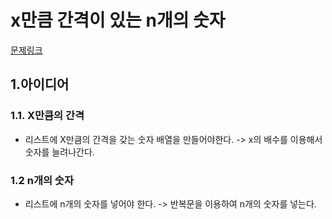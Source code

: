 # x만큼 간격이 있는 n개의 숫자
[문제링크](https://programmers.co.kr/learn/courses/30/lessons/12954)

## 1.아이디어

### 1.1. X만큼의 간격
- 리스트에 X만큼의 간격을 갖는 숫자 배열을 만들어야한다. -> x의 배수를 이용해서 숫자를 늘려나간다.

### 1.2 n개의 숫자
- 리스트에 n개의 숫자를 넣어야 한다. -> 반복문을 이용하여 n개의 숫자를 넣는다.

